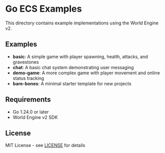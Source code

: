 # Go ECS Examples

This directory contains example implementations using the World Engine v2.

## Examples

- **basic**: A simple game with player spawning, health, attacks, and gravestones
- **chat**: A basic chat system demonstrating user messaging
- **demo-game**: A more complex game with player movement and online status tracking
- **bare-bones**: A minimal starter template for new projects

## Requirements

- Go 1.24.0 or later
- World Engine v2 SDK

## License

MIT License - see [LICENSE](LICENSE) for details
